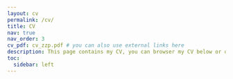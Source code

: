 ```yaml
---
layout: cv
permalink: /cv/
title: CV
nav: true
nav_order: 3
cv_pdf: cv_zzp.pdf # you can also use external links here
description: This page contains my CV, you can browser my CV below or download my CV through the button on the right.
toc:
  sidebar: left
---
```


